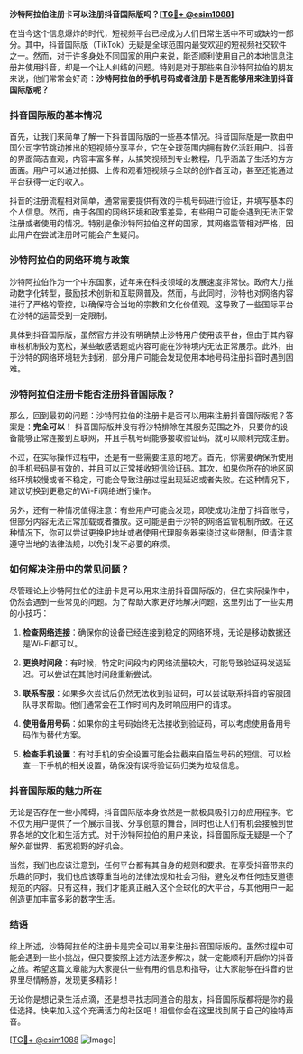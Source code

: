 **沙特阿拉伯注册卡可以注册抖音国际版吗？[[TG💪+ @esim1088](https://t.me/s/esim1088)]**

在当今这个信息爆炸的时代，短视频平台已经成为人们日常生活中不可或缺的一部分。其中，抖音国际版（TikTok）无疑是全球范围内最受欢迎的短视频社交软件之一。然而，对于许多身处不同国家的用户来说，能否顺利使用自己的本地信息注册并使用抖音，却是一个让人纠结的问题。特别是对于那些来自沙特阿拉伯的朋友来说，他们常常会好奇：**沙特阿拉伯的手机号码或者注册卡是否能够用来注册抖音国际版呢？**

### 抖音国际版的基本情况

首先，让我们来简单了解一下抖音国际版的一些基本情况。抖音国际版是一款由中国公司字节跳动推出的短视频分享平台，它在全球范围内拥有数亿活跃用户。抖音的界面简洁直观，内容丰富多样，从搞笑视频到专业教程，几乎涵盖了生活的方方面面。用户可以通过拍摄、上传和观看短视频与全球的创作者互动，甚至还能通过平台获得一定的收入。

抖音的注册流程相对简单，通常需要提供有效的手机号码进行验证，并填写基本的个人信息。然而，由于各国的网络环境和政策差异，有些用户可能会遇到无法正常注册或者使用的情况。特别是像沙特阿拉伯这样的国家，其网络监管相对严格，因此用户在尝试注册时可能会产生疑问。

### 沙特阿拉伯的网络环境与政策

沙特阿拉伯作为一个中东国家，近年来在科技领域的发展速度非常快。政府大力推动数字化转型，鼓励技术创新和互联网普及。然而，与此同时，沙特也对网络内容进行了严格的管控，以确保符合当地的宗教和文化价值观。这导致了一些国际平台在沙特的运营受到一定限制。

具体到抖音国际版，虽然官方并没有明确禁止沙特用户使用该平台，但由于其内容审核机制较为宽松，某些敏感话题或内容可能在沙特境内无法正常展示。此外，由于沙特的网络环境较为封闭，部分用户可能会发现使用本地号码注册抖音时遇到困难。

### 沙特阿拉伯注册卡能否注册抖音国际版？

那么，回到最初的问题：沙特阿拉伯的注册卡是否可以用来注册抖音国际版呢？答案是：**完全可以！** 抖音国际版并没有将沙特排除在其服务范围之外，只要你的设备能够正常连接到互联网，并且手机号码能够接收验证码，就可以顺利完成注册。

不过，在实际操作过程中，还是有一些需要注意的地方。首先，你需要确保所使用的手机号码是有效的，并且可以正常接收短信验证码。其次，如果你所在的地区网络环境较慢或者不稳定，可能会导致注册过程出现延迟或者失败。在这种情况下，建议切换到更稳定的Wi-Fi网络进行操作。

另外，还有一种情况值得注意：有些用户可能会发现，即使成功注册了抖音账号，但部分内容无法正常加载或者播放。这可能是由于沙特的网络监管机制所致。在这种情况下，你可以尝试更换IP地址或者使用代理服务器来绕过这些限制，但请注意遵守当地的法律法规，以免引发不必要的麻烦。

### 如何解决注册中的常见问题？

尽管理论上沙特阿拉伯的注册卡是可以用来注册抖音国际版的，但在实际操作中，仍然会遇到一些常见的问题。为了帮助大家更好地解决问题，这里列出了一些实用的小技巧：

1. **检查网络连接**：确保你的设备已经连接到稳定的网络环境，无论是移动数据还是Wi-Fi都可以。
   
2. **更换时间段**：有时候，特定时间段内的网络流量较大，可能导致验证码发送延迟。可以尝试在其他时间段重新尝试。

3. **联系客服**：如果多次尝试后仍然无法收到验证码，可以尝试联系抖音的客服团队寻求帮助。他们通常会在工作时间内及时响应用户的请求。

4. **使用备用号码**：如果你的主号码始终无法接收到验证码，可以考虑使用备用号码作为替代方案。

5. **检查手机设置**：有时手机的安全设置可能会拦截来自陌生号码的短信。可以检查一下手机的相关设置，确保没有误将验证码归类为垃圾信息。

### 抖音国际版的魅力所在

无论是否存在一些小障碍，抖音国际版本身依然是一款极具吸引力的应用程序。它不仅为用户提供了一个展示自我、分享创意的舞台，同时也让人们有机会接触到世界各地的文化和生活方式。对于沙特阿拉伯的用户来说，抖音国际版无疑是一个了解外部世界、拓宽视野的好机会。

当然，我们也应该注意到，任何平台都有其自身的规则和要求。在享受抖音带来的乐趣的同时，我们也应该尊重当地的法律法规和社会习俗，避免发布任何违反道德规范的内容。只有这样，我们才能真正融入这个全球化的大平台，与其他用户一起创造更加丰富多彩的数字生活。

### 结语

综上所述，沙特阿拉伯的注册卡是完全可以用来注册抖音国际版的。虽然过程中可能会遇到一些小挑战，但只要按照上述方法逐步解决，就一定能顺利开启你的抖音之旅。希望这篇文章能为大家提供一些有用的信息和指导，让大家能够在抖音的世界里尽情畅游，发现更多精彩！

无论你是想记录生活点滴，还是想寻找志同道合的朋友，抖音国际版都将是你的最佳选择。快来加入这个充满活力的社区吧！相信你会在这里找到属于自己的独特声音。

[[TG💪+ @esim1088](https://t.me/s/esim1088) ![Image](https://i.postimg.cc/4NQfJmqS/Snipaste-2025-05-13-00-14-12.png)]